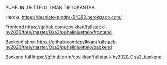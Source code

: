 PUHELINLUETTELO ILMAN TIETOKANTAA

Heroku  https://desolate-tundra-54362.herokuapp.com/

Frontend  https://github.com/epylkkan/fullstack-hy2020/tree/master/Osa3/puhelinluettelo/frontend

Backend short  https://github.com/epylkkan/fullstack-hy2020/tree/master/Osa3/puhelinluettelo/backend

Backend full  https://github.com/epylkkan/fullstack-hy2020_Osa3_backend


